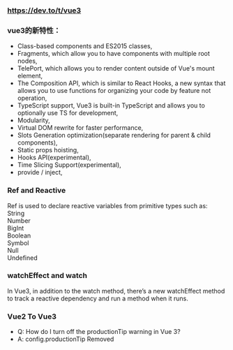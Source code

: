 <!--
 * @Author: wangyunbo
 * @Date: 2021-06-22 10:46:03
 * @LastEditors: wangyunbo
 * @LastEditTime: 2021-06-30 13:41:12
 * @Description: file content
 * @FilePath: \dayByday\vue3\readme.md
-->
### https://dev.to/t/vue3
### vue3的新特性：    
- Class-based components and ES2015 classes,
- Fragments, which allow you to have components with multiple root nodes,
- TelePort, which allows you to render content outside of Vue's mount element,
- The Composition API, which is similar to React Hooks, a new syntax that allows you to use functions for organizing your code by feature not operation,
- TypeScript support, Vue3 is built-in TypeScript and allows you to optionally use TS for development,
- Modularity,
- Virtual DOM rewrite for faster performance,
- Slots Generation optimization(separate rendering for parent & child components),
- Static props hoisting,
- Hooks API(experimental),
- Time Slicing Support(experimental),
- provide / inject,

### Ref and Reactive    
Ref is used to declare reactive variables from primitive types such as:    
String    
Number    
BigInt    
Boolean    
Symbol    
Null    
Undefined    

### watchEffect and watch

In Vue3, in addition to the watch method, there’s a new watchEffect method to track a reactive dependency and run a method when it runs.

### Vue2 To Vue3
- Q: How do I turn off the productionTip warning in Vue 3?
 - A: config.productionTip Removed


